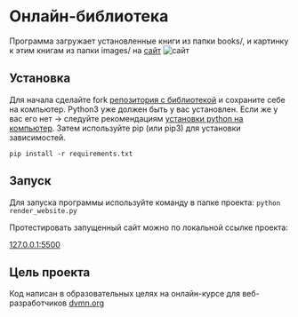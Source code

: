 # Онлайн-библиотека
Программа загружает установленные книги из папки books/, и картинку к этим книгам из папки images/ на [сайт](https://grzlx69.github.io/libraly/pages/index1.html)
![сайт](https://dvmn.org/media/lessons/qz65h.png)

## Установка
Для начала сделайте fork [репозитория с библиотекой](https://github.com/grzlx69/libraly) и сохраните себе на компьютер. Python3 уже должен быть у вас установлен.
Если же у вас его нет -> следуйте рекомендациям [установки python на компьютер](https://sky.pro/media/kak-ustanovit-python/). Затем используйте pip (или pip3) для установки зависимостей.

`pip install -r requirements.txt`
## Запуск
Для запуска программы используйте команду в папке проекта:
`python render_website.py`

Протестировать запущенный сайт можно по локальной ссылке проекта:

[127.0.0.1:5500](http://127.0.0.1:5500/pages/index1.html)

## Цель проекта
Код написан в образовательных целях на онлайн-курсе для веб-разработчиков [dvmn.org](dvmn.org)
